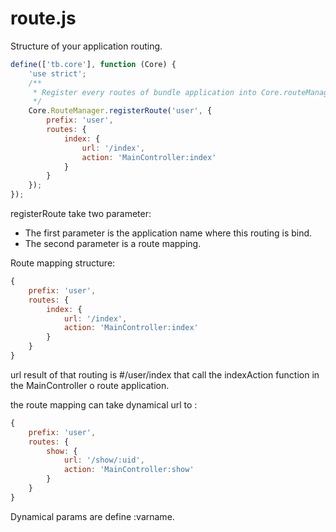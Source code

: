 # route.js
Structure of your application routing.
```js
define(['tb.core'], function (Core) {
    'use strict';
    /**
     * Register every routes of bundle application into Core.routeManager
     */
    Core.RouteManager.registerRoute('user', {
        prefix: 'user',
        routes: {
            index: {
                url: '/index',
                action: 'MainController:index'
            }
        }
    });
});
```
registerRoute take two parameter:
* The first parameter is the application name where this routing is bind.
* The second parameter is a route mapping.

Route mapping structure:
```js
{
    prefix: 'user',
    routes: {
        index: {
            url: '/index',
            action: 'MainController:index'
        }
    }
}
```
url result of that routing is #/user/index that call the indexAction function in the MainController o route application.

the route mapping can take dynamical url to :

```js
{
    prefix: 'user',
    routes: {
        show: {
            url: '/show/:uid',
            action: 'MainController:show'
        }
    }
}
```
Dynamical params are define :varname.

